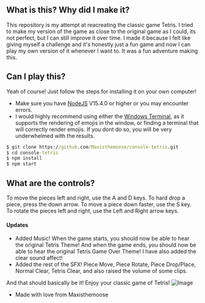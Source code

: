 ## What is this? Why did I make it?
This repository is my attempt at reacreating the classic game Tetris. I tried to make my version of the game as close to the original game as I could, its not perfect, but I can still improve it over time. I made it because I felt like giving myself a challenge and it's honestly just a fun game and now I can play my own version of it whenever I want to. It was a fun adventure making this.

## Can I play this?
Yeah of course! Just follow the steps for installing it on your own computer!
- Make sure you have [NodeJS](https://nodejs.org/en/) V15.4.0 or higher or you may encounter errors.
- I would highly recommend using either the [Windows Terminal](https://github.com/Maxisthemoose/console-tetris), as it supports the rendering of emojis in the window, or finding a terminal that will correctly render emojis. If you dont do so, you will be very underwhelmed with the results.
```cmd
$ git clone https://github.com/Maxisthemoose/console-tetris.git
$ cd console-tetris
$ npm install
$ npm start
```

## What are the controls?
To move the pieces left and right, use the A and D keys. To hard drop a piece, press the down arrow. To move a piece down faster, use the S key. To rotate the pieces left and right, use the Left and Right arrow keys.

#### Updates
- Added Music! When the game starts, you should now be able to hear the original Tetris Theme! And when the game ends, you should now be able to hear the original Tetris Game Over Theme! I have also added the clear sound affect!
- Added the rest of the SFX! Piece Move, Piece Rotate, Piece Drop/Place, Normal Clear, Tetris Clear, and also raised the volume of some clips.

And that should basically be it! Enjoy your classic game of Tetris!
![Image](https://cdn.discordapp.com/attachments/789254471887618089/791429105484431360/unknown.png)
- Made with love from Maxisthemoose